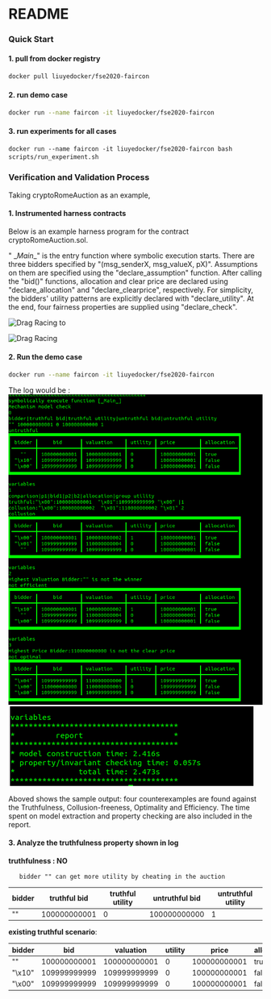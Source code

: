 
# README

### Quick Start

#### 1. pull from docker registry

```bash
docker pull liuyedocker/fse2020-faircon
```

#### 2. run demo case

```bash
docker run --name faircon -it liuyedocker/fse2020-faircon
```

#### 3. run experiments for all cases

```
docker run --name faircon -it liuyedocker/fse2020-faircon bash scripts/run_experiment.sh
```
<!-- 
###  Customization

#### 1. build docker image

in the same directory, execute the following command.
```
    docker build  . -t  fse2020-faircon 
```

#### 2. run demo case

```bash
docker run --name faircon -it fse2020-faircon
```

#### 3. run experiments for all cases

```
docker run --name faircon -it fse2020-faircon bash scripts/run_experiment.sh
``` -->

###  Verification and Validation Process

Taking cryptoRomeAuction as an example,  

#### 1. Instrumented harness contracts
Below is an example harness program for the contract cryptoRomeAuction.sol. 

" \__Main__" is  the entry function where symbolic execution starts. There are three bidders specified by "(msg_senderX, msg_valueX, pX)".  Assumptions on them are specified using the "declare_assumption" function. After calling the "bid()" functions,  allocation and clear price are declared using "declare_allocation" and "declare_clearprice", respectively. For simplicity, the bidders' utility patterns are explicitly declared with "declare_utility". At the end, four fairness properties are supplied using "declare_check".

![Drag Racing](assets/CryptoAuction.PNG)
to

![Drag Racing](assets/CryptoRomeInstrumented.png)

#### 2. Run the demo case
```bash
docker run --name faircon -it liuyedocker/fse2020-faircon
```
The log would be :
![Drag Racing](assets/CryptoRomeLog.png)
![Drag Racing](assets/CryptoRomeLogReport.png)

Aboved shows the sample output: four counterexamples are found against the Truthfulness, Collusion-freeness, Optimality and Efficiency.  The time spent on model extraction and property checking are also included in the report.

#### 3. Analyze the truthfulness property shown in log

__truthfulness : NO__
```
   bidder "" can get more utility by cheating in the auction
```
|bidder|truthful bid|truthful utility|untruthful bid|untruthful utility|
|----------------------|-----------------|-------------|----------|---------|
|""| 100000000001| 0| 100000000000| 1|


__existing  truthful scenario__:

| bidder   |    bid      | valuation    | utility  | price        | allocation |
|----|----|----|----|--|---|
|""  | 100000000001 | 100000000001 | 0       | 100000000001 | true       |
|"\x10" | 109999999999 | 109999999999 |  0       | 100000000001 | false      |
| "\x00" | 109999999999 | 109999999999 | 0       | 100000000001 | false   |
